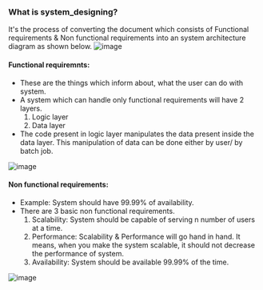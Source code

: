 ### What is system_designing?
It's the process of converting the document which consists of Functional requirements & Non functional requirements 
into an system architecture diagram as shown below.
![image](https://github.com/user-attachments/assets/79c0c641-748e-4725-9775-87cd03c8d6ef)

#### Functional requiremnts:
- These are the things which inform about, what the user can do with system.
- A system which can handle only functional requirements will have 2 layers.
  1. Logic layer
  2. Data layer
- The code present in logic layer manipulates the data present inside the data layer.
  This manipulation of data can be done either by user/ by batch job.
  
![image](https://github.com/user-attachments/assets/274b71bf-172e-40cc-98a6-9f9f6b4da3d4)

#### Non functional requirements:
- Example: System should have 99.99% of availability.
- There are 3 basic non functional requirements.
  1. Scalability: System should be capable of serving n number of users at a time.
  2. Performance: Scalability & Performance will go hand in hand. It means, when you make the system scalable,
     it should not decrease the performance of system.
  4. Availability: System should be available 99.99% of the time.

![image](https://github.com/user-attachments/assets/5df7ce52-a9b7-4aa5-939a-e5ce2ec21936)

